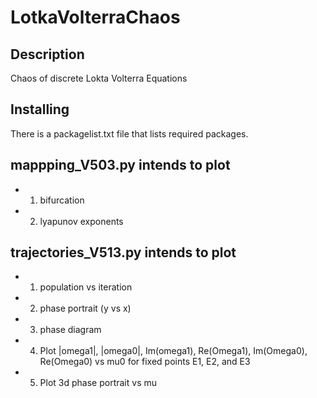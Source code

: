 # LotkaVolterraChaos

## Description
Chaos of discrete Lokta Volterra Equations

## Installing

There is a packagelist.txt file that lists required packages. 

## mappping_V503.py intends to plot
- 1. bifurcation
- 2. lyapunov exponents

## trajectories_V513.py intends to plot
- 1. population vs iteration
- 2. phase portrait (y vs x)
- 3. phase diagram
- 4. Plot |omega1|, |omega0|, Im(omega1), Re(Omega1), Im(Omega0), Re(Omega0) vs mu0 for fixed points E1, E2, and E3
- 5. Plot 3d phase portrait vs mu 
